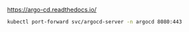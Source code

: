 https://argo-cd.readthedocs.io/

```sh
kubectl port-forward svc/argocd-server -n argocd 8080:443
```
